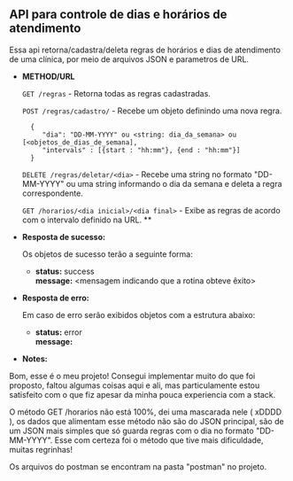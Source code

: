**API para controle de dias e horários de atendimento**
----
  Essa api retorna/cadastra/deleta regras de horários e dias de atendimento de uma clínica, por meio de arquivos JSON e parametros de URL.

* **METHOD/URL**

    `GET /regras` - Retorna todas as regras cadastradas.
    
    `POST /regras/cadastro/` - Recebe um objeto definindo uma nova regra.
    ```
      {
         "dia": "DD-MM-YYYY" ou <string: dia_da_semana> ou [<objetos_de_dias_de_semana],
         "intervals" : [{start : "hh:mm"}, {end : "hh:mm"}]
      }
    ```
    
    `DELETE /regras/deletar/<dia>` - Recebe uma string no formato "DD-MM-YYYY" ou uma string informando o dia da semana e deleta a regra correspondente.
    
    `GET /horarios/<dia inicial>/<dia final>` - Exibe as regras de acordo com o intervalo definido na URL. **
    

* **Resposta de sucesso:**
  
  Os objetos de sucesso terão a seguinte forma:

  * **status:** success <br />
    **message:** <mensagem indicando que a rotina obteve êxito>
 
* **Resposta de erro:**

  Em caso de erro serão exibidos objetos com a estrutura abaixo:

  * **status:** error <br />
    **message:**  <mensagem indicando o erro ocorrido>



* **Notes:**

Bom, esse é o meu projeto! Consegui implementar muito do que foi proposto, faltou algumas coisas aqui e ali, mas particulamente estou satisfeito com o que fiz
apesar da minha pouca experiencia com a stack.

O método GET /horarios não está 100%, dei uma mascarada nele ( xDDDD ), os dados que alimentam esse método não são do JSON principal, são de um JSON mais simples que só guarda
regras com o dia no formato "DD-MM-YYYY". Esse com certeza foi o método que tive mais dificuldade, muitas regrinhas!

Os arquivos do postman se encontram na pasta "postman" no projeto.




